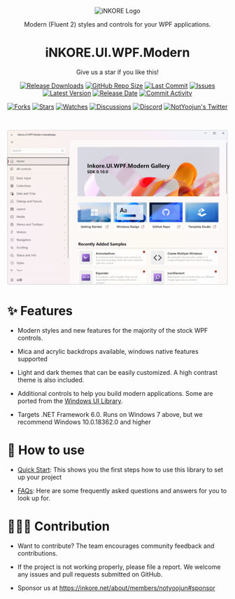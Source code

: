 
<p align="center">
  <a target="_blank" rel="noopener noreferrer">
    <img width="128" src="https://github.com/InkoreStudios/.github/blob/main/assets/Inkore_Badge.png?raw=true" alt="iNKORE Logo">
  </a>
</p>

<p align="center">Modern (Fluent 2) styles and controls for your WPF applications.</p>

<h1 align="center">
  iNKORE.UI.WPF.Modern
</h1>

<p align="center">Give us a star if you like this!</p>

<p align="center">
  <a href="https://github.com/InkoreStudios/UI.WPF.Modern/releases"><img src="https://img.shields.io/github/downloads/InkoreStudios/UI.WPF.Modern/total?color=%239F7AEA" alt="Release Downloads"></a>
  <a href="#"><img src="https://img.shields.io/github/repo-size/InkoreStudios/UI.WPF.Modern?color=6882C4" alt="GitHub Repo Size"></a>
  <a href="#"><img src="https://img.shields.io/github/last-commit/InkoreStudios/UI.WPF.Modern?color=%23638e66" alt="Last Commit"></a>
  <a href="#"><img src="https://img.shields.io/github/issues/InkoreStudios/UI.WPF.Modern?color=f76642" alt="Issues"></a>
  <a href="#"><img src="https://img.shields.io/github/v/release/InkoreStudios/UI.WPF.Modern?color=%4CF4A8B4" alt="Latest Version"></a>
  <a href="#"><img src="https://img.shields.io/github/release-date/InkoreStudios/UI.WPF.Modern?color=%23b0a3e8" alt="Release Date"></a>
  <a href="https://github.com/InkoreStudios/UI.WPF.Modern/commits/"><img src="https://img.shields.io/github/commit-activity/m/InkoreStudios/UI.WPF.Modern" alt="Commit Activity"></a>
</p>

<p align="center">
  <a href="https://github.com/InkoreStudios/UI.WPF.Modern/network/members"><img src="https://img.shields.io/github/forks/InkoreStudios/UI.WPF.Modern?style=social" alt="Forks"></a>
  <a href="https://github.com/InkoreStudios/UI.WPF.Modern/stargazers"><img src="https://img.shields.io/github/stars/InkoreStudios/UI.WPF.Modern?style=social" alt="Stars"></a>
  <a href="https://github.com/InkoreStudios/UI.WPF.Modern/watchers"><img src="https://img.shields.io/github/watchers/InkoreStudios/UI.WPF.Modern?style=social" alt="Watches"></a>
  <a href="https://github.com/InkoreStudios/UI.WPF.Modern/discussions"><img src="https://img.shields.io/github/discussions/InkoreStudios/UI.WPF.Modern?style=social" alt="Discussions"></a>
  <a href="https://discord.gg/m6NPNVk4bs"><img src="https://img.shields.io/discord/1092738458805608561?style=social&label=Discord&logo=discord" alt="Discord"></a>
  <a href="https://twitter.com/NotYoojun"><img src="https://img.shields.io/twitter/follow/NotYoojun?style=social" alt="NotYoojun's Twitter"></a>
</p>

<br>
  
  ![Home of the SampleApp (Light theme)](docs/images/screenshot_home.png "Home of the SampleApp (Light theme)")

# ✨ Features

* Modern styles and new features for the majority of the stock WPF controls.
  
* Mica and acrylic backdrops available, windows native features supported

* Light and dark themes that can be easily customized. A high contrast theme is also included.

* Additional controls to help you build modern applications. Some are ported from the [Windows UI Library](https://github.com/microsoft/microsoft-ui-xaml).

* Targets .NET Framework 6.0. Runs on Windows 7 above, but we recommend Windows 10.0.18362.0 and higher



# 🤔 How to use

- [Quick Start](https://github.com/InkoreStudios/UI.WPF.Modern/blob/main/materials/docs/Quick%20Start.md): This shows you the first steps how to use this library to set up your project

- [FAQs](https://github.com/InkoreStudios/UI.WPF.Modern/blob/main/materials/docs/FAQs.md): Here are some frequently asked questions and answers for you to look up for.

# 🙋🏻‍♂️ Contribution

- Want to contribute? The team encourages community feedback and contributions.

- If the project is not working properly, please file a report. We welcome any issues and pull requests submitted on GitHub.

- Sponsor us at https://inkore.net/about/members/notyoojun#sponsor
